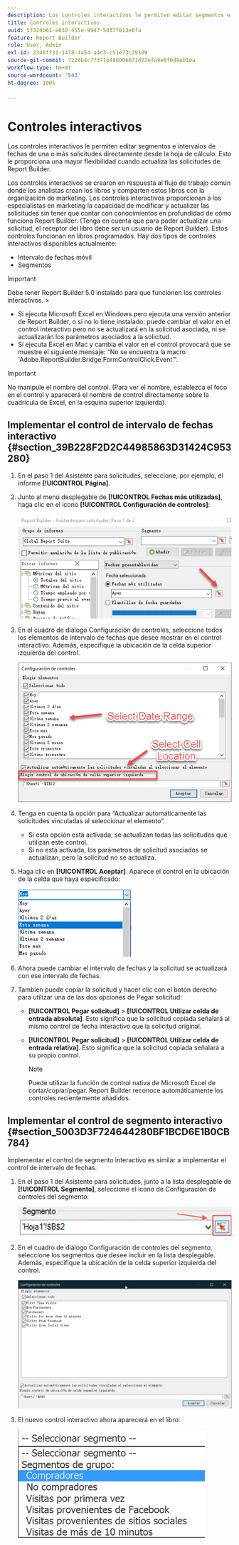 ```yaml
---
description: Los controles interactivos le permiten editar segmentos e intervalos de fechas de una o más solicitudes directamente desde la hoja de cálculo. Esto le proporciona una mayor flexibilidad cuando actualiza las solicitudes de Report Builder.
title: Controles interactivos
uuid: 5f324b61-e032-455e-9947-5037f013e0fa
feature: Report Builder
role: User, Admin
exl-id: 2340ff31-1478-4a54-a4c3-c51e73c39109
source-git-commit: 7226b4c77371b486006671d72efa9e0f0d9eb1ea
workflow-type: tm+mt
source-wordcount: '543'
ht-degree: 100%

---
```


# Controles interactivos

Los controles interactivos le permiten editar segmentos e intervalos de fechas de una o más solicitudes directamente desde la hoja de cálculo. Esto le proporciona una mayor flexibilidad cuando actualiza las solicitudes de Report Builder.

Los controles interactivos se crearon en respuesta al flujo de trabajo común donde los analistas crean los libros y comparten estos libros con la organización de marketing. Los controles interactivos proporcionan a los especialistas en marketing la capacidad de modificar y actualizar las solicitudes sin tener que contar con conocimientos en profundidad de cómo funciona Report Builder. (Tenga en cuenta que para poder actualizar una solicitud, el receptor del libro debe ser un usuario de Report Builder). Estos controles funcionan en libros programados. Hay dos tipos de controles interactivos disponibles actualmente:

* Intervalo de fechas móvil
* Segmentos

>[!IMPORTANT]
>
>Debe tener Report Builder 5.0 instalado para que funcionen los controles interactivos. >
>* Si ejecuta Microsoft Excel en Windows pero ejecuta una versión anterior de Report Builder, o si no lo tiene instalado: puede cambiar el valor en el control interactivo pero no se actualizará en la solicitud asociada, ni se actualizarán los parámetros asociados a la solicitud.
>* Si ejecuta Excel en Mac y cambia el valor en el control provocará que se muestre el siguiente mensaje: “No se encuentra la macro &#39;Adobe.ReportBuilder.Bridge.FormControlClick.Event’”.
>



>[!IMPORTANT]
>
>No manipule el nombre del control. (Para ver el nombre, establezca el foco en el control y aparecerá el nombre de control directamente sobre la cuadrícula de Excel, en la esquina superior izquierda).

## Implementar el control de intervalo de fechas interactivo {#section_39B228F2D2C44985863D31424C953280}

1. En el paso 1 del Asistente para solicitudes, seleccione, por ejemplo, el informe **[!UICONTROL Página]**.
1. Junto al menú desplegable de **[!UICONTROL Fechas más utilizadas]**, haga clic en el icono **[!UICONTROL Configuración de controles]**:

   ![](assets/date_range_control.png)

1. En el cuadro de diálogo Configuración de controles, seleccione todos los elementos de intervalo de fechas que desee mostrar en el control interactivo. Además, especifique la ubicación de la celda superior izquierda del control.

   ![](assets/control_settings.png)

1. Tenga en cuenta la opción para “Actualizar automáticamente las solicitudes vinculadas al seleccionar el elemento”.

   * Si esta opción está activada, se actualizan todas las solicitudes que utilizan este control.
   * Si no está activada, los parámetros de solicitud asociados se actualizan, pero la solicitud no se actualiza.

1. Haga clic en **[!UICONTROL Aceptar]**. Aparece el control en la ubicación de la celda que haya especificado:

   ![](assets/date_range_control_interactive.png)

1. Ahora puede cambiar el intervalo de fechas y la solicitud se actualizará con ese intervalo de fechas.
1. También puede copiar la solicitud y hacer clic con el botón derecho para utilizar una de las dos opciones de Pegar solicitud:

   * **[!UICONTROL Pegar solicitud]** > **[!UICONTROL Utilizar celda de entrada absoluta]**. Esto significa que la solicitud copiada señalará al mismo control de fecha interactivo que la solicitud original.

   * **[!UICONTROL Pegar solicitud]** > **[!UICONTROL Utilizar celda de entrada relativa]**. Esto significa que la solicitud copiada señalará a su propio control.

      >[!NOTE]
      >
      >Puede utilizar la función de control nativa de Microsoft Excel de cortar/copiar/pegar. Report Builder reconoce automáticamente los controles recientemente añadidos.

## Implementar el control de segmento interactivo {#section_5003D3F724644280BF1BCD6E1B0CB784}

Implementar el control de segmento interactivo es similar a implementar el control de intervalo de fechas.

1. En el paso 1 del Asistente para solicitudes, junto a la lista desplegable de **[!UICONTROL Segmento]**, seleccione el icono de Configuración de controles del segmento:

   ![](assets/segment_interactive_1.png)

1. En el cuadro de diálogo Configuración de controles del segmento, seleccione los segmentos que desee incluir en la lista desplegable. Además, especifique la ubicación de la celda superior izquierda del control.

   ![](assets/segment_drop_down_properties.png)

1. El nuevo control interactivo ahora aparecerá en el libro:

   ![](assets/segment_interactive_3.png)

